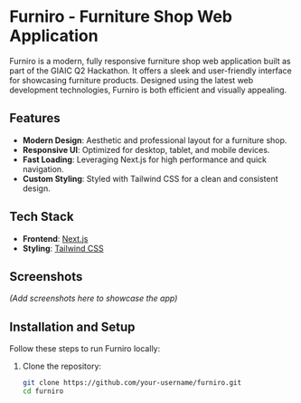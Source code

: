 # Furniro - Furniture Shop Web Application

Furniro is a modern, fully responsive furniture shop web application built as part of the GIAIC Q2 Hackathon. It offers a sleek and user-friendly interface for showcasing furniture products. Designed using the latest web development technologies, Furniro is both efficient and visually appealing.

## Features

- **Modern Design**: Aesthetic and professional layout for a furniture shop.
- **Responsive UI**: Optimized for desktop, tablet, and mobile devices.
- **Fast Loading**: Leveraging Next.js for high performance and quick navigation.
- **Custom Styling**: Styled with Tailwind CSS for a clean and consistent design.

## Tech Stack

- **Frontend**: [Next.js](https://nextjs.org/)
- **Styling**: [Tailwind CSS](https://tailwindcss.com/)

## Screenshots

*(Add screenshots here to showcase the app)*

## Installation and Setup

Follow these steps to run Furniro locally:

1. Clone the repository:
   ```bash
   git clone https://github.com/your-username/furniro.git
   cd furniro
